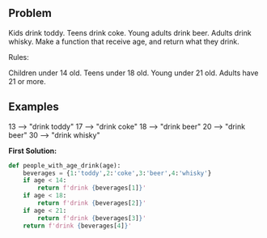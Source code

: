 ## Problem

Kids drink toddy.
Teens drink coke.
Young adults drink beer.
Adults drink whisky.
Make a function that receive age, and return what they drink.

Rules:

Children under 14 old.
Teens under 18 old.
Young under 21 old.
Adults have 21 or more.

## Examples

13 --> "drink toddy"
17 --> "drink coke"
18 --> "drink beer"
20 --> "drink beer"
30 --> "drink whisky"

**First Solution:**

```python
def people_with_age_drink(age):
    beverages = {1:'toddy',2:'coke',3:'beer',4:'whisky'}
    if age < 14:
        return f'drink {beverages[1]}'
    if age < 18:
        return f'drink {beverages[2]}'
    if age < 21:
        return f'drink {beverages[3]}'
    return f'drink {beverages[4]}'
```
